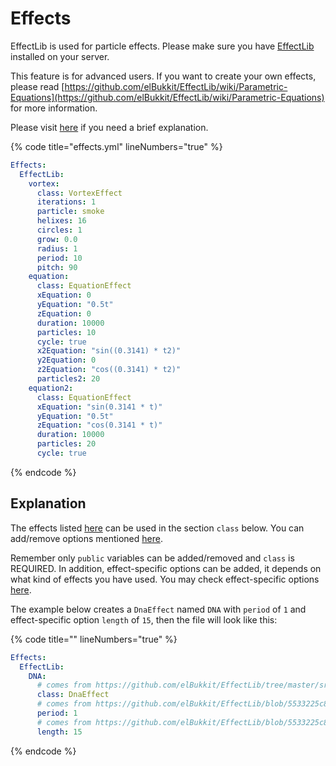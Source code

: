 # Effects

EffectLib is used for particle effects. Please make sure you have [EffectLib](https://dev.bukkit.org/projects/effectlib) installed on your server.

This feature is for advanced users. If you want to create your own effects, please read [https://github.com/elBukkit/EffectLib/wiki/Parametric-Equations](https://github.com/elBukkit/EffectLib/wiki/Parametric-Equations) for more information.

Please visit [here](effects.md#brief-explanation) if you need a brief explanation.

{% code title="effects.yml" lineNumbers="true" %}
```yaml
Effects:
  EffectLib:
    vortex:
      class: VortexEffect
      iterations: 1
      particle: smoke
      helixes: 16
      circles: 1
      grow: 0.0
      radius: 1
      period: 10
      pitch: 90
    equation:
      class: EquationEffect
      xEquation: 0
      yEquation: "0.5t"
      zEquation: 0
      duration: 10000
      particles: 10
      cycle: true
      x2Equation: "sin((0.3141) * t2)"
      y2Equation: 0
      z2Equation: "cos((0.3141) * t2)"
      particles2: 20
    equation2:
      class: EquationEffect
      xEquation: "sin(0.3141 * t)"
      yEquation: "0.5t"
      zEquation: "cos(0.3141 * t)"
      duration: 10000
      particles: 20
      cycle: true
```
{% endcode %}

## Explanation

The effects listed [here](https://github.com/elBukkit/EffectLib/tree/master/src/main/java/de/slikey/effectlib/effect) can be used in the section `class` below. You can add/remove options mentioned [here](https://github.com/elBukkit/EffectLib/blob/master/src/main/java/de/slikey/effectlib/Effect.java).&#x20;

Remember only `public` variables can be added/removed and `class` is REQUIRED. In addition, effect-specific options can be added, it depends on what kind of effects you have used. You may check effect-specific options [here](https://github.com/elBukkit/EffectLib/tree/master/src/main/java/de/slikey/effectlib/effect).

The example below creates a `DnaEffect` named `DNA` with `period` of `1` and effect-specific option `length` of `15`, then the file will look like this:

{% code title="" lineNumbers="true" %}
```yaml
Effects:
  EffectLib:
    DNA:
      # comes from https://github.com/elBukkit/EffectLib/tree/master/src/main/java/de/slikey/effectlib/effect
      class: DnaEffect
      # comes from https://github.com/elBukkit/EffectLib/blob/5533225c8f733ac33685c9bc0bb82e1b19a58e62/src/main/java/de/slikey/effectlib/Effect.java#L85
      period: 1
      # comes from https://github.com/elBukkit/EffectLib/blob/5533225c8f733ac33685c9bc0bb82e1b19a58e62/src/main/java/de/slikey/effectlib/effect/DnaEffect.java#L57
      length: 15
```
{% endcode %}
